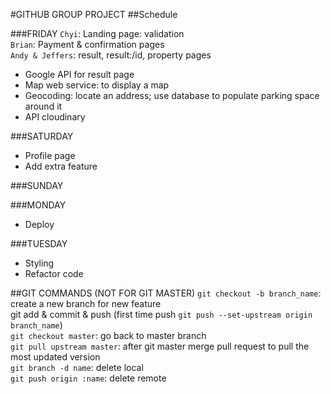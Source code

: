 #GITHUB GROUP PROJECT
##Schedule

###FRIDAY
`Chyi`: Landing page: validation  
`Brian`: Payment & confirmation pages  
`Andy & Jeffers`: result, result:/id, property pages  

- Google API for result page  
- Map web service: to display a map  
- Geocoding: locate an address; use database to populate parking space around it  
- API cloudinary  

###SATURDAY
- Profile page  
- Add extra feature  

###SUNDAY

###MONDAY
- Deploy  

###TUESDAY
- Styling  
- Refactor code  


##GIT COMMANDS (NOT FOR GIT MASTER)
`git checkout -b branch_name`: create a new branch for new feature  
git add & commit & push (first time push `git push --set-upstream origin branch_name`)  
`git checkout master`: go back to master branch  
`git pull upstream master`: after git master merge pull request to pull the most updated version  
`git branch -d name`: delete local  
`git push origin :name`: delete remote  

